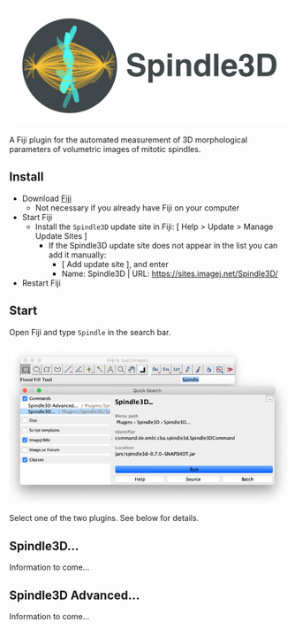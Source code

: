 <img src="./doc/images/icon-with-text.png" width="800">

A Fiji plugin for the automated measurement of 3D morphological parameters of volumetric images of mitotic spindles.

## Install

- Download [Fiji](https://fiji.sc/)
  - Not necessary if you already have Fiji on your computer
- Start Fiji
  - Install the `Spindle3D` update site in Fiji: [ Help > Update > Manage Update Sites ]
    - If the Spindle3D update site does not appear in the list you can add it manually:
      - [ Add update site ], and enter
      - Name: Spindle3D | URL: https://sites.imagej.net/Spindle3D/
- Restart Fiji

## Start

Open Fiji and type `Spindle` in the search bar.

<img src="./doc/images/plugin.png" width="600">

Select one of the two plugins. See below for details.

## Spindle3D...

Information to come...


## Spindle3D Advanced...

Information to come...
